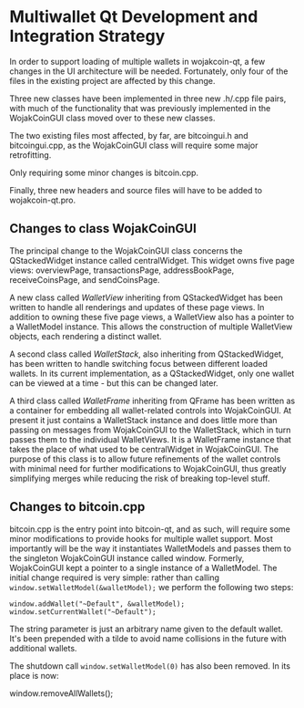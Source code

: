 Multiwallet Qt Development and Integration Strategy
===================================================

In order to support loading of multiple wallets in wojakcoin-qt, a few changes in the UI architecture will be needed.
Fortunately, only four of the files in the existing project are affected by this change.

Three new classes have been implemented in three new .h/.cpp file pairs, with much of the functionality that was previously
implemented in the WojakCoinGUI class moved over to these new classes.

The two existing files most affected, by far, are bitcoingui.h and bitcoingui.cpp, as the WojakCoinGUI class will require
some major retrofitting.

Only requiring some minor changes is bitcoin.cpp.

Finally, three new headers and source files will have to be added to wojakcoin-qt.pro.

Changes to class WojakCoinGUI
---------------------------
The principal change to the WojakCoinGUI class concerns the QStackedWidget instance called centralWidget.
This widget owns five page views: overviewPage, transactionsPage, addressBookPage, receiveCoinsPage, and sendCoinsPage.

A new class called *WalletView* inheriting from QStackedWidget has been written to handle all renderings and updates of
these page views. In addition to owning these five page views, a WalletView also has a pointer to a WalletModel instance.
This allows the construction of multiple WalletView objects, each rendering a distinct wallet.

A second class called *WalletStack*, also inheriting from QStackedWidget, has been written to handle switching focus between
different loaded wallets. In its current implementation, as a QStackedWidget, only one wallet can be viewed at a time -
but this can be changed later.

A third class called *WalletFrame* inheriting from QFrame has been written as a container for embedding all wallet-related
controls into WojakCoinGUI. At present it just contains a WalletStack instance and does little more than passing on messages
from WojakCoinGUI to the WalletStack, which in turn passes them to the individual WalletViews. It is a WalletFrame instance
that takes the place of what used to be centralWidget in WojakCoinGUI. The purpose of this class is to allow future
refinements of the wallet controls with minimal need for further modifications to WojakCoinGUI, thus greatly simplifying
merges while reducing the risk of breaking top-level stuff.

Changes to bitcoin.cpp
----------------------
bitcoin.cpp is the entry point into bitcoin-qt, and as such, will require some minor modifications to provide hooks for
multiple wallet support. Most importantly will be the way it instantiates WalletModels and passes them to the
singleton WojakCoinGUI instance called window. Formerly, WojakCoinGUI kept a pointer to a single instance of a WalletModel.
The initial change required is very simple: rather than calling `window.setWalletModel(&walletModel);` we perform the
following two steps:

	window.addWallet("~Default", &walletModel);
	window.setCurrentWallet("~Default");

The string parameter is just an arbitrary name given to the default wallet. It's been prepended with a tilde to avoid name collisions in the future with additional wallets.

The shutdown call `window.setWalletModel(0)` has also been removed. In its place is now:

window.removeAllWallets();
